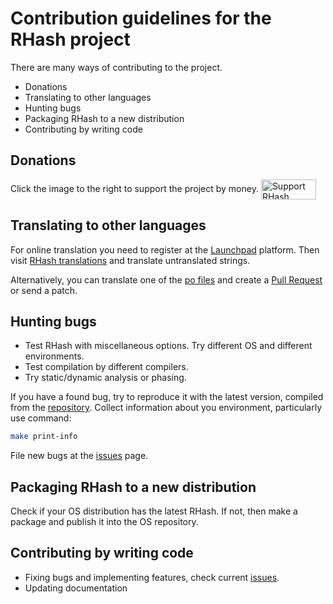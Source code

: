 # Contribution guidelines for the RHash project

There are many ways of contributing to the project.
* Donations
* Translating to other languages
* Hunting bugs
* Packaging RHash to a new distribution
* Contributing by writing code

## Donations
Click the image to the right to support the project by money.
<a href="http://sourceforge.net/donate/index.php?group_id=205103"><img src="http://images.sourceforge.net/images/project-support.jpg" width="88" height="32" border="0" valign="middle" alt="Support RHash" title="Please donate to support RHash development!"/></a>

## Translating to other languages
For online translation you need to register at the [Launchpad] platform.
Then visit [RHash translations] and translate untranslated strings.

Alternatively, you can translate one of the [po files](../po/) and create a [Pull Request] or send a patch.

## Hunting bugs
* Test RHash with miscellaneous options. Try different OS and different environments.
* Test compilation by different compilers.
* Try static/dynamic analysis or phasing.

If you have a found bug, try to reproduce it with the latest version, compiled from
the [repository]. Collect information about you environment, particularly use command:
```sh
make print-info
```
File new bugs at the [issues] page.

## Packaging RHash to a new distribution
Check if your OS distribution has the latest RHash. If not, then make a package and publish it into the OS repository.

## Contributing by writing code
* Fixing bugs and implementing features, check current [issues].
* Updating documentation

[donating]: http://sourceforge.net/donate/index.php?group_id=205103
[Launchpad]: https://launchpad.net/
[RHash translations]: https://translations.launchpad.net/rhash/
[Pull Request]: https://github.com/rhash/RHash/pulls
[repository]: https://github.com/rhash/RHash/
[issues]: https://github.com/rhash/RHash/issues
